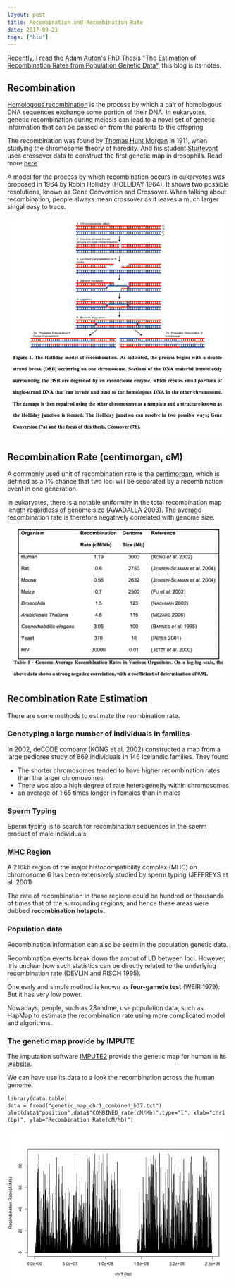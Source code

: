 ```yaml
---
layout: post
title: Recombination and Recombination Rate
date: 2017-09-21
tags: ["bio"]
---
```


Recently, I read the [Adam Auton](http://adamauton.com/)'s PhD Thesis ["The Estimation of Recombination Rates from Population Genetic Data"](http://adamauton.com/adam_auton_thesis.pdf), this blog is its notes.

## Recombination

[Homologous recombination](https://en.wikipedia.org/wiki/Genetic_recombination) is the process by which a pair of homologous DNA sequences exchange some portion of their DNA. In eukaryotes, genetic recombination during meiosis can lead to a novel set of genetic information that can be passed on from the parents to the offspring

The recombination was found by [Thomas Hunt Morgan](https://en.wikipedia.org/wiki/Thomas_Hunt_Morgan) in 1911, when studying the chromosome theory of heredity. And his student [Sturtevant](https://en.wikipedia.org/wiki/Alfred_Sturtevant) uses crossover data to construct the first genetic map in drosophila. Read more [here](https://www.nature.com/scitable/topicpage/thomas-hunt-morgan-genetic-recombination-and-gene-496).

A model for the process by which recombination occurs in eukaryotes was proposed in 1964 by Robin Holliday (HOLLIDAY 1964). It shows two possible resolutions, known as Gene Conversion and Crossover. When talking about recombination, people always mean crossover as it leaves a much larger singal easy to trace.

![](/images/recombination_holliday.png)

## Recombination Rate (centimorgan, cM)

A commonly used unit of recombination rate is the [centimorgan](https://en.wikipedia.org/wiki/Centimorgan), which is defined as a 1% chance that two loci will be separated by a recombination event in one generation.

In eukaryotes, there is a notable uniformity in the total recombination map length regardless of genome size (AWADALLA 2003). The average recombination rate is therefore negatively correlated with genome size.

![](/images/recombination.png)

## Recombination Rate Estimation

There are some methods to estimate the reombination rate.

### Genotyping a large number of individuals in families

In 2002, deCODE company (KONG et al. 2002) constructed a map from a large pedigree study of 869 individuals in 146 Icelandic families. They found

- The shorter chromosomes tended to have higher recombination rates than the larger chromosomes
- There was also a high degree of rate heterogeneity within chromosomes
- an average of 1.65 times longer in females than in males

### Sperm Typing

Sperm typing is to search for recombination sequences in the sperm product of male individuals.

### MHC Region

A 216kb region of the major histocompatibility complex (MHC) on chromosome 6 has been extensively studied by sperm typing (JEFFREYS et al. 2001)

The rate of recombination in these regions could be hundred or thousands of times that of the surrounding regions, and hence these areas were dubbed **recombination hotspots**.

### Population data

Recombination information can also be seem in the population genetic data.

Recombination events break down the amout of LD between loci. However, it is unclear how such statistics can be directly related to the underlying recombination rate (DEVLIN and RISCH 1995).

One early and simple method is known as **four-gamete test** (WEIR 1979). But it has very low power.

Nowadays, people, such as 23andme, use population data, such as HapMap to estimate the recombination rate using more complicated model and algorithms.

### The genetic map provide by IMPUTE

The imputation software [IMPUTE2](https://mathgen.stats.ox.ac.uk/impute/impute_v2.html) provide the genetic map for human in its [website](https://mathgen.stats.ox.ac.uk/impute/1000GP_Phase3.html).

We can have use its data to a look the recombination across the human genome.

```
library(data.table)
data = fread("genetic_map_chr1_combined_b37.txt")
plot(data$"position",data$"COMBINED_rate(cM/Mb)",type="l", xlab="chr1 (bp)", ylab="Recombination Rate(cM/Mb)")
```

![](/images/recombination_chr1.png)
